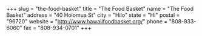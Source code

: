 +++
slug = "the-food-basket"
title = "The Food Basket"
name = "The Food Basket"
address = "40 Holomua St"
city = "Hilo"
state = "HI"
postal = "96720"
website = "http://www.hawaiifoodbasket.org/"
phone = "808-933-6060"
fax = "808-934-0701"
+++

